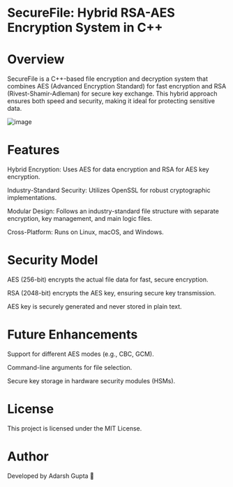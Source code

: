# SecureFile: Hybrid RSA-AES Encryption System in C++

# Overview

SecureFile is a C++-based file encryption and decryption system that combines AES (Advanced Encryption Standard) for fast encryption and RSA (Rivest-Shamir-Adleman) for secure key exchange. This hybrid approach ensures both speed and security, making it ideal for protecting sensitive data.

![image](https://github.com/user-attachments/assets/678723ae-38ce-4eb2-b4c3-4b5eb9b287f8)


# Features

Hybrid Encryption: Uses AES for data encryption and RSA for AES key encryption.

Industry-Standard Security: Utilizes OpenSSL for robust cryptographic implementations.

Modular Design: Follows an industry-standard file structure with separate encryption, key management, and main logic files.

Cross-Platform: Runs on Linux, macOS, and Windows.

# Security Model

AES (256-bit) encrypts the actual file data for fast, secure encryption.

RSA (2048-bit) encrypts the AES key, ensuring secure key transmission.

AES key is securely generated and never stored in plain text.

# Future Enhancements

Support for different AES modes (e.g., CBC, GCM).

Command-line arguments for file selection.

Secure key storage in hardware security modules (HSMs).

# License

This project is licensed under the MIT License.

# Author

Developed by Adarsh Gupta 🚀
